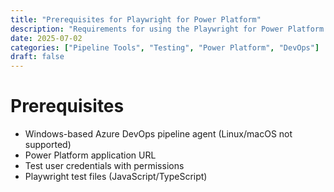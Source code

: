 ```yaml
---
title: "Prerequisites for Playwright for Power Platform"
description: "Requirements for using the Playwright for Power Platform DevOps extension."
date: 2025-07-02
categories: ["Pipeline Tools", "Testing", "Power Platform", "DevOps"]
draft: false
---
```


# Prerequisites

- Windows-based Azure DevOps pipeline agent (Linux/macOS not supported)
- Power Platform application URL
- Test user credentials with permissions
- Playwright test files (JavaScript/TypeScript)
